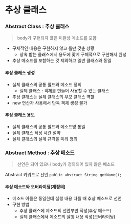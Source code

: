 # 추상 클래스



### Abstract Class : 추상 클래스

> body가 구현되지 않은 미완성 메소드를 포함



- 구체적인 내용은 구현하지 않고 틀만 갖춘 상황
  - 상속 받는 클래스에서 용도에 맞게 구체적으로 구현해서 완성
- 추상 메소드를 포함하는 것 제외하고 일반 클래스와 동일



#### 추상 클래스 생성

- 실체 클래스의 공통 필드와 메소드 정의
  - 실체 클래스 : 객체를 만들어 사용할 수 있는 클래스
- 추상 클래스는 실체 클래스의 부모 클래스 역할
- new 연산자 사용해서 단독 객체 생성 불가



#### 추상 클래스 용도

- 실체 클래스의 공통 필드와 메소드명 통일
- 실체 클래스 작성 시간 절약
- 실체 클래스의 설계 규격을 미리 정의



### Abstract Method : 추상 메소드

> 선언은 되어 있으나 body가 정의되어 있지 않은 메소드



Abstract 키워드로 선언 `public abstract String getName();`



#### 추상 메소드와 오버라이딩(재정의)

- 메소드 이름은 동일한데 실행 내용 다를 때 추상 메소드로 선언
- 구현 방법
  - 추상 클래스에 메소드의 선언부만 작성(추상 메소드)
  - 실체 클래스에서 메소드의 실행 내용 작성(오버라이딩)



